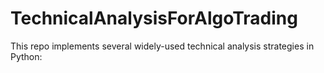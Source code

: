 # TechnicalAnalysisForAlgoTrading

This repo implements several widely-used technical analysis strategies in Python:

